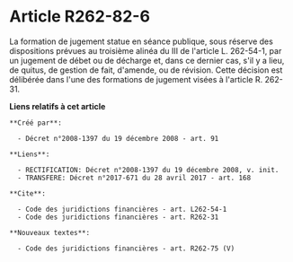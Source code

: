 # Article R262-82-6

La formation de jugement statue en séance publique, sous réserve des dispositions prévues au troisième alinéa du III de
l'article L. 262-54-1, par un jugement de débet ou de décharge et, dans ce dernier cas, s'il y a lieu, de quitus, de gestion
de fait, d'amende, ou de révision. Cette décision est délibérée dans l'une des formations de jugement visées à l'article R.
262-31.

**Liens relatifs à cet article**

	**Créé par**:

	  - Décret n°2008-1397 du 19 décembre 2008 - art. 91

	**Liens**:

	  - RECTIFICATION: Décret n°2008-1397 du 19 décembre 2008, v. init.
	  - TRANSFERE: Décret n°2017-671 du 28 avril 2017 - art. 168

	**Cite**:

	  - Code des juridictions financières - art. L262-54-1
	  - Code des juridictions financières - art. R262-31

	**Nouveaux textes**:

	  - Code des juridictions financières - art. R262-75 (V)
